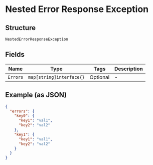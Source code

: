 
# Nested Error Response Exception

## Structure

`NestedErrorResponseException`

## Fields

| Name | Type | Tags | Description |
|  --- | --- | --- | --- |
| `Errors` | `map[string]interface{}` | Optional | - |

## Example (as JSON)

```json
{
  "errors": {
    "key0": {
      "key1": "val1",
      "key2": "val2"
    },
    "key1": {
      "key1": "val1",
      "key2": "val2"
    }
  }
}
```

